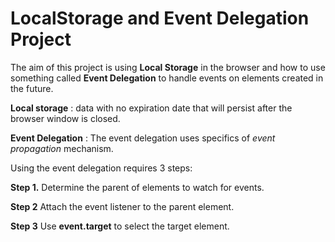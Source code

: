 # LocalStorage and Event Delegation Project

The aim of this project is using **Local Storage** in the browser and how to use something called **Event Delegation** to handle events on elements created in the future. 

**Local storage** : data with no expiration date that will persist after the browser window is closed.

**Event Delegation** : The event delegation uses specifics of *event propagation* mechanism.

Using the event delegation requires 3 steps:

**Step 1.** Determine the parent of elements to watch for events.

**Step 2** Attach the event listener to the parent element.

**Step 3** Use **event.target** to select the target element.


